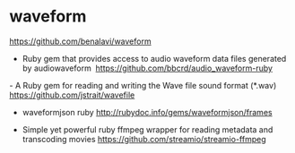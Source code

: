 waveform
========

https://github.com/benalavi/waveform

- Ruby gem that provides access to audio waveform data files generated by audiowaveform 
https://github.com/bbcrd/audio_waveform-ruby


- A Ruby gem for reading and writing the Wave file sound format (*.wav)
https://github.com/jstrait/wavefile

- waveformjson ruby
http://rubydoc.info/gems/waveformjson/frames

- Simple yet powerful ruby ffmpeg wrapper for reading metadata and transcoding movies
https://github.com/streamio/streamio-ffmpeg
